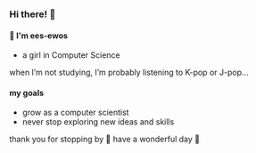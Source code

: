 ### Hi there! 👋  

#### 👀 I'm ees-ewos 
- a girl in Computer Science

when I’m not studying, I’m probably listening to K-pop or J-pop...

#### my goals
- grow as a computer scientist
- never stop exploring new ideas and skills

thank you for stopping by 🌈 have a wonderful day 🫶

<!--
**ees-ewos/ees-ewos** is a ✨ _special_ ✨ repository because its `README.md` (this file) appears on your GitHub profile.

Here are some ideas to get you started:

- 🔭 I’m currently working on ...
- 🌱 I’m currently learning ...
- 👯 I’m looking to collaborate on ...
- 🤔 I’m looking for help with ...
- 💬 Ask me about ...
- 📫 How to reach me: ...
- 😄 Pronouns: ...
- ⚡ Fun fact: ...
-->
